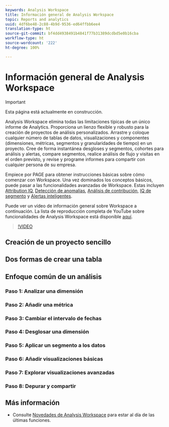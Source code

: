 ```yaml
---
keywords: Analysis Workspace
title: Información general de Analysis Workspace
topic: Reports and analytics
uuid: 4df6be48-2c88-4b9d-9536-ed64ffbb6ee4
translation-type: ht
source-git-commit: bf4dd4938491b4841f77b31389dcdbd5e0b16cba
workflow-type: ht
source-wordcount: '222'
ht-degree: 100%

---
```



# Información general de Analysis Workspace

>[!IMPORTANT]
>
>Esta página está actualmente en construcción.

Analysis Workspace elimina todas las limitaciones típicas de un único informe de Analytics. Proporciona un lienzo flexible y robusto para la creación de proyectos de análisis personalizados. Arrastre y coloque cualquier número de tablas de datos, visualizaciones y componentes (dimensiones, métricas, segmentos y granularidades de tiempo) en un proyecto. Cree de forma instantánea desgloses y segmentos, cohortes para análisis y alertas, compare segmentos, realice análisis de flujo y visitas en el orden previsto, y revise y programe informes para compartir con cualquier persona de su empresa.

Empiece por PAGE para obtener instrucciones básicas sobre cómo comenzar con Workspace. Una vez dominados los conceptos básicos, puede pasar a las funcionalidades avanzadas de Workspace. Estas incluyen [Attribution IQ](/help/analyze/analysis-workspace/attribution/overview.md), [Detección de anomalías](/help/analyze/analysis-workspace/virtual-analyst/c-anomaly-detection/anomaly-detection.md), [Análisis de contribución](/help/analyze/analysis-workspace/virtual-analyst/contribution-analysis/ca-tokens.md), [IQ de segmento](/help/analyze/analysis-workspace/segment-iq.md) y [Alertas inteligentes](/help/analyze/analysis-workspace/c-intelligent-alerts/intellligent-alerts.md).

Puede ver un vídeo de información general sobre Workspace a continuación. La lista de reproducción completa de YouTube sobre funcionalidades de Analysis Workspace está disponible [aquí](https://www.youtube.com/channel/UC8I6bqCk7gO6YdoMz6W5fvw/playlists?view=50&amp;sort=dd&amp;shelf_id=7).
>[!VIDEO](https://video.tv.adobe.com/v/26266?quality=12&captions=spa)


## Creación de un proyecto sencillo

## Dos formas de crear una tabla

## Enfoque común de un análisis

### Paso 1: Analizar una dimensión

### Paso 2: Añadir una métrica

### Paso 3: Cambiar el intervalo de fechas

### Paso 4: Desglosar una dimensión

### Paso 5: Aplicar un segmento a los datos

### Paso 6: Añadir visualizaciones básicas

### Paso 7: Explorar visualizaciones avanzadas

### Paso 8: Depurar y compartir

## Más información

* Consulte [Novedades de Analysis Workspace](/help/analyze/analysis-workspace/new-features-in-analysis-workspace.md) para estar al día de las últimas funciones.

